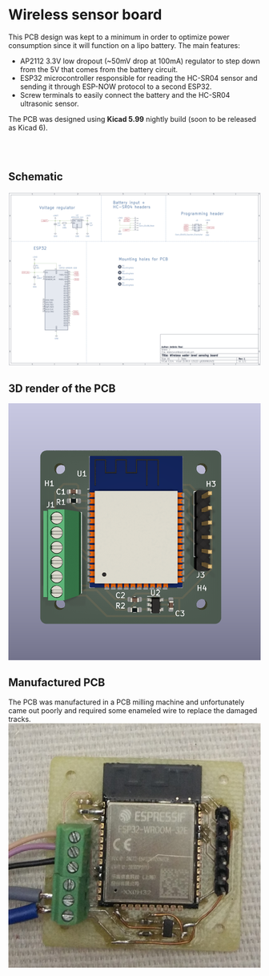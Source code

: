 # **Wireless sensor board**

This PCB design was kept to a minimum in order to optimize power consumption since it will function on a lipo battery. The main features:

- AP2112 3.3V low dropout (~50mV drop at 100mA) regulator to step down from the 5V that comes from the battery circuit.
- ESP32 microcontroller responsible for reading the HC-SR04 sensor and sending it through ESP-NOW protocol to a second ESP32.
- Screw terminals to easily connect the battery and the HC-SR04 ultrasonic sensor.

The PCB was designed using **Kicad 5.99** nightly build (soon to be released as Kicad 6).

 <br/><br/>

## **Schematic**
![pcb_sch](outputs/schematic.png)

## **3D render of the PCB**
![pcb_render](outputs/pcb_render.png)

## **Manufactured PCB**
The PCB was manufactured in a PCB milling machine and unfortunately came out poorly and required some enameled wire to replace the damaged tracks.
![pcb_manuf](outputs/sensor_board.jpg)